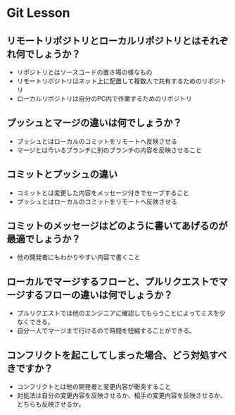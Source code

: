 # Git Lesson

## リモートリポジトリとローカルリポジトリとはそれぞれ何でしょうか？
- リポジトリとはソースコードの置き場の様なもの
- リモートリポジトリはネット上に配置して複数人で共有するためのリポジトリ
- ローカルリポジトリは自分のPC内で作業するためのリポジトリ

## プッシュとマージの違いは何でしょうか？
- プッシュとはローカルのコミットをリモートへ反映させる
- マージとは今いるブランチに別のブランチの内容を反映させること


## コミットとプッシュの違い
- コミットとは変更した内容をメッセージ付きでセーブすること
- プッシュとはローカルのコミットをリモートへ反映させる


## コミットのメッセージはどのように書いてあげるのが最適でしょうか？
- 他の開発者にもわかりやすい内容で書くこと


## ローカルでマージするフローと、プルリクエストでマージするフローの違いは何でしょうか？
- プルリクエストでは他のエンジニアに確認してもらうことによってミスを少なくできる。
- 自分一人でマージまで行けるので時間を短縮することができる。


## コンフリクトを起こしてしまった場合、どう対処すべきですか？
- コンフリクトとは他の開発者と変更内容が衝突すること
- 対処法は自分の変更内容を反映させるか、相手の変更内容を反映させるか、どちらも反映させるか。
